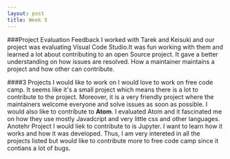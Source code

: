 ```yaml
---
layout: post
title: Week 5
---
```


###Project Evaluation Feedback
I worked with Tarek and Keisuki and our project was evaluating  Visual Code Studio.It was fun working with them and learned a lot about contributing to an open Source project. It gave a better understanding on how issues are resolved. How a maintainer maintains a project and how other can contribute.

####3 Projects I would like to work on
I would love to work on free code camp. It seems like it's a small project which means there is a lot to contribute to the project. Moreover, it is a very friendly project where the maintainers welcome everyone and solve issues as soon as possible. I would also like to contribute to **Atom**. I evaluated Atom and it fascinated me on how they use mostly Javadcript and very little css and other languages. Anotehr Project I would liek to contribute to is Jupyter. I want to learn how it works and how it was developed. Thus, I am very intereted in all the projects listed but would like to contribute more to free code camp since it contians a lot of bugs.
